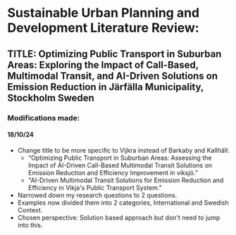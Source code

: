 # Sustainable Urban Planning and Development Literature Review: 
## TITLE: Optimizing Public Transport in Suburban Areas: Exploring the Impact of Call-Based, Multimodal Transit, and AI-Driven Solutions on Emission Reduction in Järfälla Municipality, Stockholm Sweden
### Modifications made: 
#### 18/10/24
- Change title to be more specific to Vijkra instead of Barkaby and Kallhäll: 
  - “Optimizing Public Transport in Suburban Areas: Assessing the Impact of AI-Driven Call-Based Multimodal Transit Solutions on Emission Reduction and Efficiency Improvement in viksjö.”
  - "AI-Driven Multimodal Transit Solutions for Emission Reduction and Efficiency in Vikja's Public Transport System."
- Narrowed down my research questions to 2 questions.
- Examples now divided them into 2 categories, International and Swedish Context.
- Chosen perspective: Solution based approach but don't need to jump into this. 

